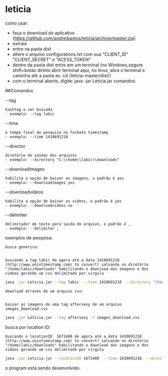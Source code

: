 leticia
=======
como usar:
- faça o download do aplicativo (https://github.com/andreibastos/leticia/archive/master.zip)
- extraia
- entre na pasta dist
- altere o arquivo configurations.txt com sua "CLIENT_ID" "CLIENT_SECRET" e  "ACESS_TOKEN"
- dentro da pasta dist entre em um terminal (no Windows,segure shift+botão direito abrir terminal aqui, no linux, abra o terminal e caminha até a pasta ex. cd /leticia-master/dist/)
- com o terminal aberto, digite: java -jar Leticia.jar comandos	
		
##Comandos

--tag

	hashtag a ser buscada
	- exemplo: --tag labic

--time 

	o tempo final de pesquisa no formato timestamp
	- exemplo: --time 1410691218

--director

	diretório de saídas dos arquivos
	- exemplo: --directory "C:\\home\\labic\\downloads"

--downloadimages 

	habilita a opção de baixar as imagens, o padrão é yes 
	- exemplo: --downloadimages yes 

--downloadvideos 

	habilita a opção de baixar os videos, o padrão é yes
	- exemplo: --downloadvideos no 

--delimiter 

	delimitador de texto para saida do arquivo, o padrão é ,
	- exemplo: --delimiter ,


exemplos de pesquisa:

	busca genérica:
	
	
	buscando a tag labic de agora até a data 1410691218  (http://www.unixtimestamp.com/ to convert) salvando no diretório  "/home/labic/downloads" habilitando o download das imagens e dos videos gerando um csv delimitado por vírgula
```sh
java -jar Leticia.jar --tag labic  --time 1410691218  --directory "/home/labic/downloads" --downloadimages yes --downloadvideos yes  --delimiter ,
```

	download através de um arquivo csv:
	
	
	baixar as imagens de uma tag aftersexy de um arquivo images_download.csv
	
	
```sh
java -jar Leticia.jar --tag aftersexy -f images_download.csv
```

busca por location ID:


	buscando o locationID  1671488 de agora até a data 1410691218  (http://www.unixtimestamp.com/ to convert) salvando no diretório  "/home/labic/downloads" habilitando o download das imagens e dos videos gerando um csv delimitado por vírgula
	
	
```sh
java -jar Leticia.jar --locationID 1671488  --time 1410691218  --directory "/home/labic/downloads" --downloadimages yes --downloadvideos yes  --delimiter ,
```

o program está sendo desenvolvido.
